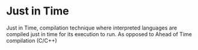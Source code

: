 # Just in Time
Just in Time, compilation technique where interpreted languages are compiled just in time for its execution to run. As opposed to Ahead of Time compilation (C/C++)